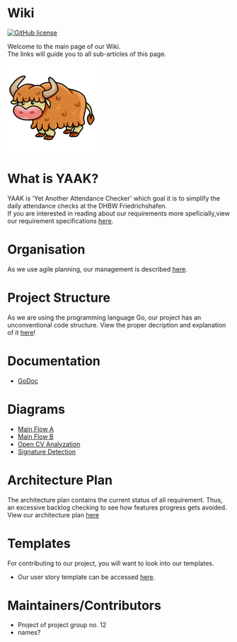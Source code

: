 # Wiki

[![GitHub license](https://img.shields.io/github/license/microsoft/Generative-AI-For-Beginners.svg)](https://github.com/DHBW-SE-2023/Wiki/blob/main/LICENCE)


Welcome to the main page of our Wiki. \
The links will guide you to all sub-articles of this page.

![A](./Assets/Icon.png)
# What is YAAK?
YAAK is 'Yet Another Attendance Checker' which goal it is to simplify the daily attendance checks at the DHBW Friedrichshafen. \
If you are interested in reading about our requirements more speficially,view our requirement specifications [here](https://github.com/DHBW-SE-2023/Wiki/blob/main/Pages/RequirementSpecs.md).

# Organisation

As we use agile planning, our management is described [here](https://github.com/DHBW-SE-2023/Wiki/blob/main/Pages/Management.md). 


# Project Structure
As we are using the programming language Go, our project has an unconventional code structure. View the proper decription and explanation of it [here](https://github.com/DHBW-SE-2023/Wiki/blob/main/Pages/Structure.md)!

# Documentation
- [GoDoc](https://github.com/DHBW-SE-2023/Wiki/blob/main/Pages/GoDoc.md) 

# Diagrams
- [Main Flow A](https://github.com/DHBW-SE-2023/Wiki/blob/main/Diagrams/MainFlowA.drawio)
- [Main Flow B](https://github.com/DHBW-SE-2023/Wiki/blob/main/Diagrams/MainFlowB.drawio)
- [Open CV Analyzation](https://github.com/DHBW-SE-2023/Wiki/blob/main/Diagrams/OpenCVAnalyzation.drawio)
- [Signature Detection](https://github.com/DHBW-SE-2023/Wiki/blob/main/Diagrams/SignatureDetection.drawio)

# Architecture Plan
The architecture plan contains the current status of all requirement. Thus, an excessive backlog checking to see how features progress gets avoided. \
View our architecture plan [here](https://github.com/DHBW-SE-2023/Wiki/blob/main/Pages/ArchitecturePlan.md)

# Templates
For contributing to our project, you will want to look into our templates.
- Our user story template can be accessed [here](https://github.com/DHBW-SE-2023/Wiki/blob/main/Templates/templateUserStories.md).

# Maintainers/Contributors
- Project of project group no. 12
- names? 